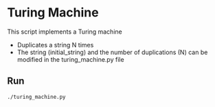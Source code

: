 # Turing Machine

This script implements a Turing machine

- Duplicates a string N times
- The string (initial_string) and the number of duplications (N) can be modified in the turing_machine.py file

## Run
`./turing_machine.py`